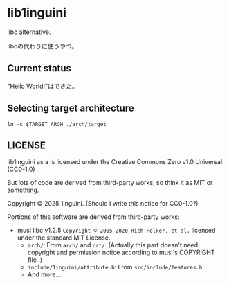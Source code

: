 # lib1inguini

libc alternative.

libcの代わりに使うやつ。

## Current status

"Hello World!"はできた。

## Selecting target architecture

`ln -s $TARGET_ARCH ./arch/target`

## LICENSE

lib1inguini as a is licensed under the Creative Commons Zero v1.0 Universal (CC0-1.0)

But lots of code are derived from third-party works, so think it as MIT or something.

Copyright © 2025 1inguini. (Should I write this notice for CC0-1.0?)

Portions of this software are derived from third-party works:

* musl libc v1.2.5 `Copyright © 2005-2020 Rich Felker, et al.` licensed under the standard MIT License.
  * `arch/`: From `arch/` and `crt/`.
    (Actually this part doesn't need copyright and permission notice according to musl's COPYRIGHT file .)
  * `include/1inguini/attribute.h`: From `src/include/features.h`
  * And more...
